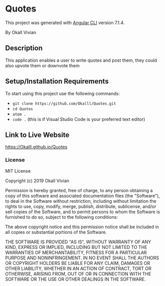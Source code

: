 # Quotes

This project was generated with [Angular CLI](https://github.com/angular/angular-cli) version 7.1.4.

By Okall Vivian

## Description

This application enables a user to write quotes and post them, they could also upvote them or downvote them

## Setup/Installation Requirements

To start using this project use the following commands:

* `git clone https://github.com/Okalll/Quotes.git`
* `cd Quotes`
* `atom .`
* `code .` (this is if Visual Studio Code is your preferred text editor)
## Link to Live Website
https://Okalll.github.io/Quotes
### License
MIT License

Copyright (c) 2019 Okall Vivian

Permission is hereby granted, free of charge, to any person obtaining a copy of this software and associated documentation files (the "Software"), to deal in the Software without restriction, including without limitation the rights to use, copy, modify, merge, publish, distribute, sublicense, and/or sell copies of the Software, and to permit persons to whom the Software is furnished to do so, subject to the following conditions:

The above copyright notice and this permission notice shall be included in all copies or substantial portions of the Software.

THE SOFTWARE IS PROVIDED "AS IS", WITHOUT WARRANTY OF ANY KIND, EXPRESS OR IMPLIED, INCLUDING BUT NOT LIMITED TO THE WARRANTIES OF MERCHANTABILITY, FITNESS FOR A PARTICULAR PURPOSE AND NONINFRINGEMENT. IN NO EVENT SHALL THE AUTHORS OR COPYRIGHT HOLDERS BE LIABLE FOR ANY CLAIM, DAMAGES OR OTHER LIABILITY, WHETHER IN AN ACTION OF CONTRACT, TORT OR OTHERWISE, ARISING FROM, OUT OF OR IN CONNECTION WITH THE SOFTWARE OR THE USE OR OTHER DEALINGS IN THE SOFTWARE.
